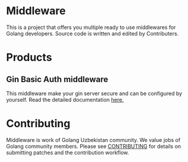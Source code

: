# Middleware
This is a project that offers you multiple ready to use middlewares for Golang developers. 
Source code is written and edited by Contributers.


# Products
## Gin Basic Auth middleware
This middleware make your gin server secure and can be configured by yourself.
Read the detailed documentation [here.](https://github.com/golanguzb70/middleware/tree/main/gin/basicauth)

# Contributing
Middleware is work of Golang Uzbekistan community. We value jobs of Golang community members.
Please see [CONTRIBUTING](https://github.com/golanguzb70/middleware/blob/main/CONTRIBUTING.md) for details on submitting patches and the contribution workflow.